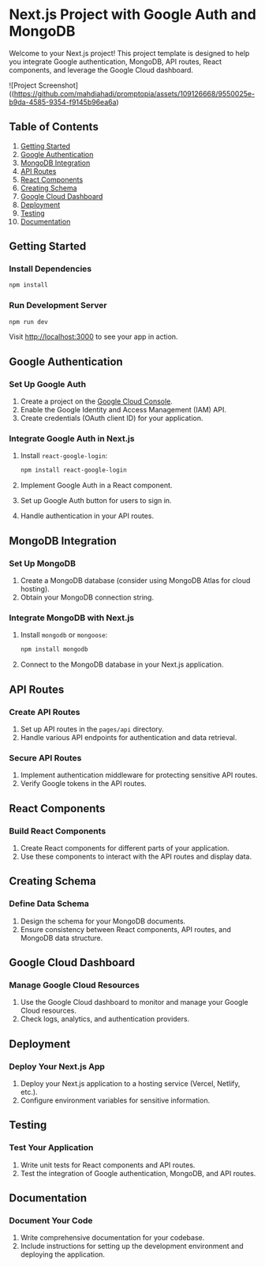 
# Next.js Project with Google Auth and MongoDB

Welcome to your Next.js project! This project template is designed to help you integrate Google authentication, MongoDB, API routes, React components, and leverage the Google Cloud dashboard.

![Project Screenshot]((https://github.com/mahdiahadi/promptopia/assets/109126668/9550025e-b9da-4585-9354-f9145b96ea6a)
## Table of Contents

1. [Getting Started](#getting-started)
2. [Google Authentication](#google-authentication)
3. [MongoDB Integration](#mongodb-integration)
4. [API Routes](#api-routes)
5. [React Components](#react-components)
6. [Creating Schema](#creating-schema)
7. [Google Cloud Dashboard](#google-cloud-dashboard)
8. [Deployment](#deployment)
9. [Testing](#testing)
10. [Documentation](#documentation)

## Getting Started

### Install Dependencies

```bash
npm install
```

### Run Development Server

```bash
npm run dev
```

Visit [http://localhost:3000](http://localhost:3000) to see your app in action.

## Google Authentication

### Set Up Google Auth

1. Create a project on the [Google Cloud Console](https://console.cloud.google.com/).
2. Enable the Google Identity and Access Management (IAM) API.
3. Create credentials (OAuth client ID) for your application.

### Integrate Google Auth in Next.js

1. Install `react-google-login`:

   ```bash
   npm install react-google-login
   ```

2. Implement Google Auth in a React component.
3. Set up Google Auth button for users to sign in.
4. Handle authentication in your API routes.

## MongoDB Integration

### Set Up MongoDB

1. Create a MongoDB database (consider using MongoDB Atlas for cloud hosting).
2. Obtain your MongoDB connection string.

### Integrate MongoDB with Next.js

1. Install `mongodb` or `mongoose`:

   ```bash
   npm install mongodb
   ```

2. Connect to the MongoDB database in your Next.js application.

## API Routes

### Create API Routes

1. Set up API routes in the `pages/api` directory.
2. Handle various API endpoints for authentication and data retrieval.

### Secure API Routes

1. Implement authentication middleware for protecting sensitive API routes.
2. Verify Google tokens in the API routes.

## React Components

### Build React Components

1. Create React components for different parts of your application.
2. Use these components to interact with the API routes and display data.

## Creating Schema

### Define Data Schema

1. Design the schema for your MongoDB documents.
2. Ensure consistency between React components, API routes, and MongoDB data structure.

## Google Cloud Dashboard

### Manage Google Cloud Resources

1. Use the Google Cloud dashboard to monitor and manage your Google Cloud resources.
2. Check logs, analytics, and authentication providers.

## Deployment

### Deploy Your Next.js App

1. Deploy your Next.js application to a hosting service (Vercel, Netlify, etc.).
2. Configure environment variables for sensitive information.

## Testing

### Test Your Application

1. Write unit tests for React components and API routes.
2. Test the integration of Google authentication, MongoDB, and API routes.

## Documentation

### Document Your Code

1. Write comprehensive documentation for your codebase.
2. Include instructions for setting up the development environment and deploying the application.

